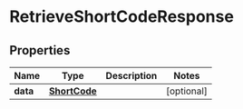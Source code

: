 # RetrieveShortCodeResponse

## Properties
Name | Type | Description | Notes
------------ | ------------- | ------------- | -------------
**data** | [**ShortCode**](ShortCode.md) |  |  [optional]

